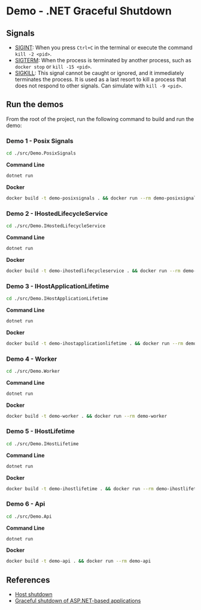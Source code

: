 # Demo - .NET Graceful Shutdown


## Signals

- [SIGINT](https://en.wikipedia.org/wiki/Signal_(IPC)#SIGINT): When you press `Ctrl+C` in the terminal or execute the command `kill -2 <pid>`.
- [SIGTERM](https://en.wikipedia.org/wiki/Signal_(IPC)#SIGTERM): When the process is terminated by another process, such as `docker stop` or `kill -15 <pid>`.
- [SIGKILL](https://en.wikipedia.org/wiki/Signal_(IPC)#SIGKILL): This signal cannot be caught or ignored, and it immediately terminates the process. It is used as a last resort to kill a process that does not respond to other signals. Can simulate with `kill -9 <pid>`.


## Run the demos

From the root of the project, run the following command to build and run the demo:


### Demo 1 - Posix Signals

```bash
cd ./src/Demo.PosixSignals
```

**Command Line**
```bash
dotnet run
```

**Docker**
```bash
docker build -t demo-posixsignals . && docker run --rm demo-posixsignals
```


### Demo 2 - IHostedLifecycleService

```bash
cd ./src/Demo.IHostedLifecycleService
```

**Command Line**
```bash
dotnet run
```

**Docker**
```bash
docker build -t demo-ihostedlifecycleservice . && docker run --rm demo-ihostedlifecycleservice
```


### Demo 3 - IHostApplicationLifetime

```bash
cd ./src/Demo.IHostApplicationLifetime
```

**Command Line**
```bash
dotnet run
```

**Docker**
```bash
docker build -t demo-ihostapplicationlifetime . && docker run --rm demo-ihostapplicationlifetime
```


### Demo 4 - Worker

```bash
cd ./src/Demo.Worker
```

**Command Line**
```bash
dotnet run
```

**Docker**
```bash
docker build -t demo-worker . && docker run --rm demo-worker
```


### Demo 5 - IHostLifetime

```bash
cd ./src/Demo.IHostLifetime
```

**Command Line**
```bash
dotnet run
```

**Docker**
```bash
docker build -t demo-ihostlifetime . && docker run --rm demo-ihostlifetime
```


### Demo 6 - Api

```bash
cd ./src/Demo.Api
```

**Command Line**
```bash
dotnet run
```

**Docker**
```bash
docker build -t demo-api . && docker run --rm demo-api
```



## References

* [Host shutdown](https://learn.microsoft.com/en-us/dotnet/core/extensions/generic-host?tabs=hostbuilder#host-shutdown)
* [Graceful shutdown of ASP.NET-based applications](https://github.com/dotnet/dotnet-docker/blob/main/samples/kubernetes/graceful-shutdown/graceful-shutdown.md)

